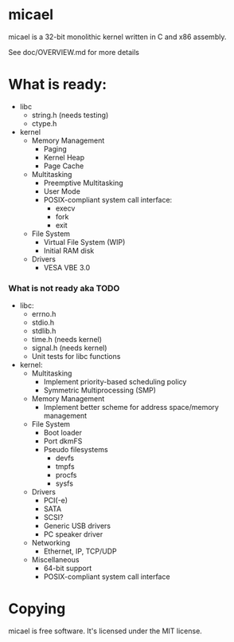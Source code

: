 # micael

micael is a 32-bit monolithic kernel written in C and x86 assembly.

See doc/OVERVIEW.md for more details

# What is ready:
* libc
  * string.h (needs testing)
  * ctype.h
* kernel
   * Memory Management
      * Paging
      * Kernel Heap
	  * Page Cache
   * Multitasking
      * Preemptive Multitasking
	  * User Mode
	  * POSIX-compliant system call interface:
	     * execv
	     * fork
	     * exit
   * File System
      * Virtual File System (WIP)
	  * Initial RAM disk
   * Drivers
	  * VESA VBE 3.0

### What is not ready aka TODO
* libc:
  * errno.h
  * stdio.h
  * stdlib.h
  * time.h   (needs kernel)
  * signal.h (needs kernel)
  * Unit tests for libc functions
* kernel:
   * Multitasking
	  * Implement priority-based scheduling policy
	  * Symmetric Multiprocessing (SMP)
   * Memory Management
	  * Implement better scheme for address space/memory management
   * File System
      * Boot loader
	  * Port dkmFS
      * Pseudo filesystems
         * devfs
         * tmpfs
         * procfs
         * sysfs
   * Drivers
	  * PCI(-e)
	  * SATA
	  * SCSI?
	  * Generic USB drivers
      * PC speaker driver
   * Networking
	  * Ethernet, IP, TCP/UDP
   * Miscellaneous
      * 64-bit support
      * POSIX-compliant system call interface

# Copying
micael is free software. It's licensed under the MIT license.
